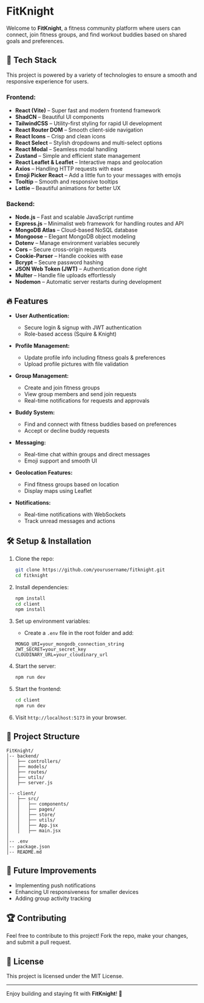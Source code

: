 # FitKnight

Welcome to **FitKnight**, a fitness community platform where users can connect, join fitness groups, and find workout buddies based on shared goals and preferences.

## 🚀 Tech Stack

This project is powered by a variety of technologies to ensure a smooth and responsive experience for users.

### Frontend:
- **React (Vite)** – Super fast and modern frontend framework
- **ShadCN** – Beautiful UI components
- **TailwindCSS** – Utility-first styling for rapid UI development
- **React Router DOM** – Smooth client-side navigation
- **React Icons** – Crisp and clean icons
- **React Select** – Stylish dropdowns and multi-select options
- **React Modal** – Seamless modal handling
- **Zustand** – Simple and efficient state management
- **React Leaflet & Leaflet** – Interactive maps and geolocation
- **Axios** – Handling HTTP requests with ease
- **Emoji Picker React** – Add a little fun to your messages with emojis
- **Tooltip** – Smooth and responsive tooltips
- **Lottie** – Beautiful animations for better UX

### Backend:
- **Node.js** – Fast and scalable JavaScript runtime
- **Express.js** – Minimalist web framework for handling routes and API
- **MongoDB Atlas** – Cloud-based NoSQL database
- **Mongoose** – Elegant MongoDB object modeling
- **Dotenv** – Manage environment variables securely
- **Cors** – Secure cross-origin requests
- **Cookie-Parser** – Handle cookies with ease
- **Bcrypt** – Secure password hashing
- **JSON Web Token (JWT)** – Authentication done right
- **Multer** – Handle file uploads effortlessly
- **Nodemon** – Automatic server restarts during development

## 🔥 Features

- **User Authentication:**
  - Secure login & signup with JWT authentication
  - Role-based access (Squire & Knight)
  
- **Profile Management:**
  - Update profile info including fitness goals & preferences
  - Upload profile pictures with file validation
  
- **Group Management:**
  - Create and join fitness groups
  - View group members and send join requests
  - Real-time notifications for requests and approvals
  
- **Buddy System:**
  - Find and connect with fitness buddies based on preferences
  - Accept or decline buddy requests

- **Messaging:**
  - Real-time chat within groups and direct messages
  - Emoji support and smooth UI

- **Geolocation Features:**
  - Find fitness groups based on location
  - Display maps using Leaflet

- **Notifications:**
  - Real-time notifications with WebSockets
  - Track unread messages and actions

## 🛠️ Setup & Installation

1. Clone the repo:
   ```sh
   git clone https://github.com/yourusername/fitknight.git
   cd fitknight
   ```

2. Install dependencies:
   ```sh
   npm install
   cd client
   npm install
   ```

3. Set up environment variables:
   - Create a `.env` file in the root folder and add:
   ```env
   MONGO_URI=your_mongodb_connection_string
   JWT_SECRET=your_secret_key
   CLOUDINARY_URL=your_cloudinary_url
   ```

4. Start the server:
   ```sh
   npm run dev
   ```

5. Start the frontend:
   ```sh
   cd client
   npm run dev
   ```

6. Visit `http://localhost:5173` in your browser.

## 📂 Project Structure

```
FitKnight/
│-- backend/
│   ├── controllers/
│   ├── models/
│   ├── routes/
│   ├── utils/
│   ├── server.js
│
│-- client/
│   ├── src/
│   │   ├── components/
│   │   ├── pages/
│   │   ├── store/
│   │   ├── utils/
│   │   ├── App.jsx
│   │   ├── main.jsx
│
│-- .env
│-- package.json
│-- README.md
```

## 🚧 Future Improvements

- Implementing push notifications
- Enhancing UI responsiveness for smaller devices
- Adding group activity tracking

## 🏆 Contributing

Feel free to contribute to this project! Fork the repo, make your changes, and submit a pull request.

## 📄 License

This project is licensed under the MIT License.

---

Enjoy building and staying fit with **FitKnight**! 💪

